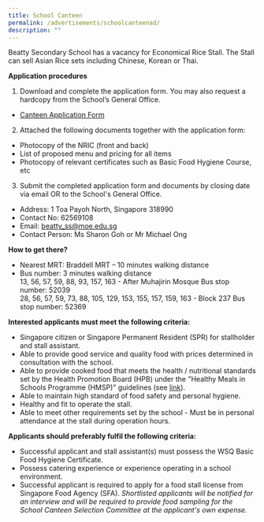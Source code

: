 ```yaml
---
title: School Canteen
permalink: /advertisements/schoolcanteenad/
description: ""
---
```

Beatty Secondary School has a vacancy for Economical Rice Stall. The Stall can sell Asian Rice sets including Chinese, Korean or Thai.

**Application procedures**
1. Download and complete the application form. You may also request a hardcopy from the School’s General Office.
* [Canteen Application Form](/files/application%20form%20for%20canteen%20stall.pdf)
2. Attached the following documents together with the application form:
* Photocopy of the NRIC (front and back)
* List of proposed menu and pricing for all items
* Photocopy of relevant certificates such as Basic Food Hygiene Course, etc
3. Submit the completed application form and documents by closing date via email OR to the School's General Office.
* Address: 1 Toa Payoh North, Singapore 318990
* Contact No: 62569108
* Email: [beatty_ss@moe.edu.sg](mailto:beatty_ss@moe.edu.sg )
* Contact Person: Ms Sharon Goh or Mr Michael Ong 

**How to get there?**
* Nearest MRT: Braddell MRT  – 10 minutes walking distance
* Bus number: 3 minutes walking distance<br>
13, 56, 57, 59, 88, 93, 157, 163 - After Muhajirin Mosque Bus stop number: 52039<br>
28, 56, 57, 59, 73, 88, 105, 129, 153, 155, 157, 159, 163 - Block 237 Bus stop number: 52369

**Interested applicants must meet the following criteria:**
* Singapore citizen or Singapore Permanent Resident (SPR) for stallholder and stall assistant.
* Able to provide good service and quality food with prices determined in consultation with the school.
* Able to provide cooked food that meets the health / nutritional standards set by the Health Promotion Board (HPB) under the "Healthy Meals in Schools Programme (HMSP)" guidelines (see [link](https://www.hpb.gov.sg/schools/school-programmes/healthy-meals-in-schools-programme )).
* Able to maintain high standard of food safety and personal hygiene.
* Healthy and fit to operate the stall.
* Able to meet other requirements set by the school - Must be in personal attendance at the stall during operation hours.

**Applicants should preferably fulfil the following criteria:**
* Successful applicant and stall assistant(s) must possess the WSQ Basic Food Hygiene Certificate.
* Possess catering experience or experience operating in a school environment.
* Successful applicant is required to apply for a food stall license from Singapore Food Agency (SFA).
*Shortlisted applicants will be notified for an interview and will be required to provide food sampling for the School Canteen Selection Committee at the applicant's own expense.*